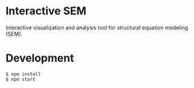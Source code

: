 # Interactive SEM

Interactive visualization and analysis tool for structural equation modeling (SEM).

# Development

```console
$ npm install
$ npm start
```
